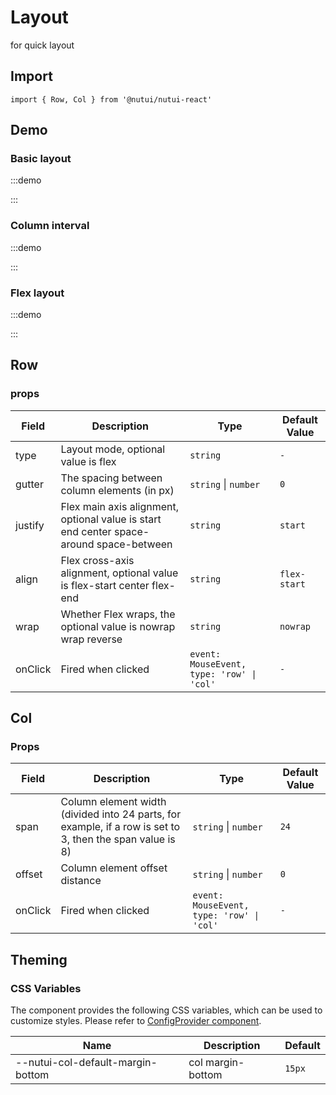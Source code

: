 # Layout

for quick layout

## Import

```tsx
import { Row, Col } from '@nutui/nutui-react'
```

## Demo

### Basic layout

:::demo

<CodeBlock src='h5/demo1.tsx'></CodeBlock>

:::

### Column interval

:::demo

<CodeBlock src='h5/demo2.tsx'></CodeBlock>

:::

### Flex layout

:::demo

<CodeBlock src='h5/demo3.tsx'></CodeBlock>

:::

## Row

### props

| Field | Description | Type | Default Value |
| --- | --- | --- | --- |
| type | Layout mode, optional value is flex | `string` | `-` |
| gutter | The spacing between column elements (in px) | `string` \| `number` | `0` |
| justify | Flex main axis alignment, optional value is start end center space-around space-between | `string` | `start` |
| align | Flex cross-axis alignment, optional value is flex-start center flex-end | `string` | `flex-start` |
| wrap | Whether Flex wraps, the optional value is nowrap wrap reverse | `string` | `nowrap` |
| onClick | Fired when clicked | `event: MouseEvent, type: 'row' \| 'col'` | `-` |

## Col

### Props

| Field | Description | Type | Default Value |
| --- | --- | --- | --- |
| span | Column element width (divided into 24 parts, for example, if a row is set to 3, then the span value is 8) | `string` \| `number` | `24` |
| offset | Column element offset distance | `string` \| `number` | `0` |
| onClick | Fired when clicked | `event: MouseEvent, type: 'row' \| 'col'` | `-` |

## Theming

### CSS Variables

The component provides the following CSS variables, which can be used to customize styles. Please refer to [ConfigProvider component](#/en-US/component/configprovider).

| Name | Description | Default |
| --- | --- | --- |
| \--nutui-col-default-margin-bottom | col margin-bottom | `15px` |
